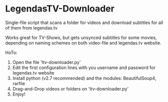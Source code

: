 LegendasTV-Downloader
=====================

Single-file script that scans a folder for videos and download subtitles for all of them from legendas.tv

Works great for TV-Shows, but gets unsynced subtitles for some movies, depending on naming schemes on both video-file and legendas.tv website.

HoTo:
1. Open the file 'ltv-downloader.py'
2. Edit the first configuration lines with you username and password for legendas.tv website
3. Install python (v2.7 recommended) and the modules: BeautifulSoup4, rarfile
4. Drag-and-Drop videos or folders on 'ltv-downloader.py'
5. Enjoy!